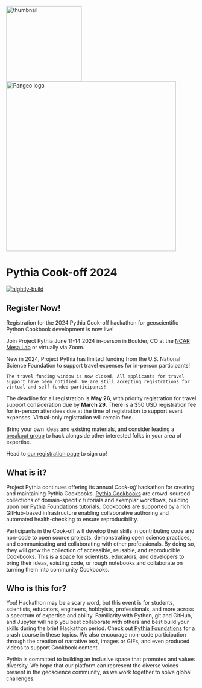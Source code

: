 <img src="thumbnail.png" alt="thumbnail" width="200"/>  <img src="images/large-logo-blue-text.png" alt="Pangeo logo" width="450"/>

# Pythia Cook-off 2024

[![nightly-build](https://github.com/ProjectPythia/pythia-cookoff-2024/actions/workflows/nightly-build.yaml/badge.svg)](https://github.com/ProjectPythia/pythia-cookoff-2024/actions/workflows/nightly-build.yaml)


## Register Now!

Registration for the 2024 Pythia Cook-off hackathon for geoscientific Python Cookbook development is now live!

Join Project Pythia June 11-14 2024 in-person in Boulder, CO at the [NCAR Mesa Lab](https://scied.ucar.edu/visit) or virtually via Zoom.

New in 2024, Project Pythia has limited funding from the U.S. National Science Foundation to support travel expenses for in-person participants!
<!-- If full or partial travel support could help you attend this year's hackathon, please see the [Travel Information](travel.md) page for more information. -->

```{note}
The travel funding window is now closed. All applicants for travel support have been notified. We are still accepting registrations for virtual and self-funded participants!
```

The deadline for all registration is **May 26**, with priority registration for travel support consideration due by **March 29**.
There is a $50 USD registration fee for in-person attendees due at the time of registration to support event expenses.
Virtual-only registration will remain free.

Bring your own ideas and existing materials, and consider leading a [breakout group](breakouts.md) to hack alongside other interested folks in your area of expertise.

Head to [our registration page](https://www.eventsquid.com/event.cfm?id=23645) to sign up!


## What is it?

Project Pythia continues offering its annual _Cook-off_ hackathon for creating and maintaining Pythia Cookbooks. [Pythia Cookbooks](https://cookbooks.projectpythia.org) are crowd-sourced collections of domain-specific tutorials and exemplar workflows, building upon our [Pythia Foundations](https://foundations.projectpythia.org) tutorials. Cookbooks are supported by a rich GitHub-based infrastructure enabling collaborative authoring and automated health-checking to ensure reproducibility.

Participants in the Cook-off will develop their skills in contributing code and non-code to open source projects, demonstrating open science practices, and communicating and collaborating with other professionals. By doing so, they will grow the collection of accessible, reusable, and reproducible Cookbooks. This is a space for scientists, educators, and developers to bring their ideas, existing code, or rough notebooks and collaborate on turning them into community Cookbooks.


## Who is this for?

You!
Hackathon may be a scary word, but this event is for students, scientists, educators, engineers, hobbyists, professionals, and more across a spectrum of expertise and ability.
Familiarity with Python, git and GitHub, and Jupyter will help you best collaborate with others and best build your skills during the brief Hackathon period.
Check out [Pythia Foundations](https://foundations.projectpythia.org) for a crash course in these topics.
We also encourage non-code participation through the creation of narrative text, images or GIFs, and even produced videos to support Cookbook content.

Pythia is committed to building an inclusive space that promotes and values diversity. We hope that our platform can represent the diverse voices present in the geoscience community, as we work together to solve global challenges.
